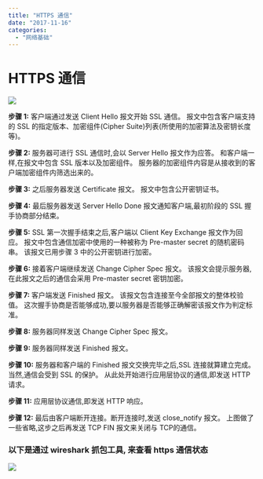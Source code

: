 ```yaml
---
title: "HTTPS 通信"
date: "2017-11-16"
categories: 
  - "网络基础"
---
```


# **HTTPS 通信**

![](http://qiniu.dev-share.top/image/httpstongxin.jpeg)

**步骤 1:** 客户端通过发送 Client Hello 报文开始 SSL 通信。 报文中包含客户端支持的 SSL 的指定版本、加密组件(Cipher Suite)列表(所使用的加密算法及密钥长度等)。

**步骤 2:** 服务器可进行 SSL 通信时,会以 Server Hello 报文作为应答。 和客户端一样,在报文中包含 SSL 版本以及加密组件。 服务器的加密组件内容是从接收到的客户端加密组件内筛选出来的。

**步骤 3:** 之后服务器发送 Certificate 报文。 报文中包含公开密钥证书。

**步骤 4:** 最后服务器发送 Server Hello Done 报文通知客户端,最初阶段的 SSL 握手协商部分结束。

**步骤 5:** SSL 第一次握手结束之后,客户端以 Client Key Exchange 报文作为回应。 报文中包含通信加密中使用的一种被称为 Pre-master secret 的随机密码串。 该报文已用步骤 3 中的公开密钥进行加密。

**步骤 6:** 接着客户端继续发送 Change Cipher Spec 报文。 该报文会提示服务器,在此报文之后的通信会采用 Pre-master secret 密钥加密。

**步骤 7:** 客户端发送 Finished 报文。 该报文包含连接至今全部报文的整体校验值。 这次握手协商是否能够成功,要以服务器是否能够正确解密该报文作为判定标准。

**步骤 8:** 服务器同样发送 Change Cipher Spec 报文。

**步骤 9:** 服务器同样发送 Finished 报文。

**步骤 10:** 服务器和客户端的 Finished 报文交换完毕之后,SSL 连接就算建立完成。 当然,通信会受到 SSL 的保护。 从此处开始进行应用层协议的通信,即发送 HTTP 请求。

**步骤 11:** 应用层协议通信,即发送 HTTP 响应。

**步骤 12:** 最后由客户端断开连接。断开连接时,发送 close\_notify 报文。 上图做了一些省略,这步之后再发送 TCP FIN 报文来关闭与 TCP的通信。

### **以下是通过 wireshark 抓包工具, 来查看 https 通信状态**

![](http://qiniu.dev-share.top/image/sslzhuabao.png)
